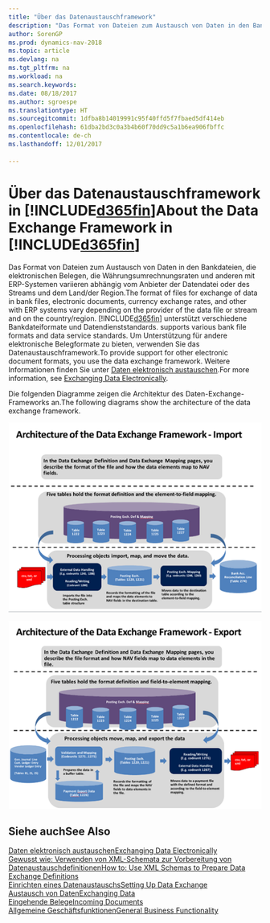 ```yaml
---
title: "Über das Datenaustauschframework"
description: "Das Format von Dateien zum Austausch von Daten in den Bankdateien, die elektronischen Belegen, die Währungsumrechnungsraten und anderen mit ERP-Systemen variieren abhängig vom Anbieter der Datendatei oder des Streams und dem Land/der Region."
author: SorenGP
ms.prod: dynamics-nav-2018
ms.topic: article
ms.devlang: na
ms.tgt_pltfrm: na
ms.workload: na
ms.search.keywords: 
ms.date: 08/18/2017
ms.author: sgroespe
ms.translationtype: HT
ms.sourcegitcommit: 1dfba8b14019991c95f40ffd5f7fbaed5df414eb
ms.openlocfilehash: 61dba2bd3c0a3b4b60f70dd9c5a1b6ea906fbffc
ms.contentlocale: de-ch
ms.lasthandoff: 12/01/2017

---
```

# <a name="about-the-data-exchange-framework-in-included365finincludesd365finmdmd"></a><span data-ttu-id="e4cfe-103">Über das Datenaustauschframework in [!INCLUDE[d365fin](includes/d365fin_md.md)]</span><span class="sxs-lookup"><span data-stu-id="e4cfe-103">About the Data Exchange Framework in [!INCLUDE[d365fin](includes/d365fin_md.md)]</span></span>
<span data-ttu-id="e4cfe-104">Das Format von Dateien zum Austausch von Daten in den Bankdateien, die elektronischen Belegen, die Währungsumrechnungsraten und anderen mit ERP-Systemen variieren abhängig vom Anbieter der Datendatei oder des Streams und dem Land/der Region.</span><span class="sxs-lookup"><span data-stu-id="e4cfe-104">The format of files for exchange of data in bank files, electronic documents, currency exchange rates, and other with ERP systems vary depending on the provider of the data file or stream and on the country/region.</span></span> [!INCLUDE[d365fin](includes/d365fin_md.md)]<span data-ttu-id="e4cfe-105"> unterstützt verschiedene Bankdateiformate und Datendienststandards.</span><span class="sxs-lookup"><span data-stu-id="e4cfe-105"> supports various bank file formats and data service standards.</span></span> <span data-ttu-id="e4cfe-106">Um Unterstützung für andere elektronische Belegformate zu bieten, verwenden Sie das Datenaustauschframework.</span><span class="sxs-lookup"><span data-stu-id="e4cfe-106">To provide support for other electronic document formats, you use the data exchange framework.</span></span> <span data-ttu-id="e4cfe-107">Weitere Informationen finden Sie unter [Daten elektronisch austauschen](across-data-exchange.md).</span><span class="sxs-lookup"><span data-stu-id="e4cfe-107">For more information, see [Exchanging Data Electronically](across-data-exchange.md).</span></span>    

 <span data-ttu-id="e4cfe-108">Die folgenden Diagramme zeigen die Architektur des Daten-Exchange-Frameworks an.</span><span class="sxs-lookup"><span data-stu-id="e4cfe-108">The following diagrams show the architecture of the data exchange framework.</span></span>  

 ![Datenaustauschdefinition importieren](media/across-data-exchange/dataexchangeframework_import.png)  

 ![Datenaustauschdefinition exportieren](media/across-data-exchange/dataexchangeframework_export.png)  

## <a name="see-also"></a><span data-ttu-id="e4cfe-111">Siehe auch</span><span class="sxs-lookup"><span data-stu-id="e4cfe-111">See Also</span></span>  
[<span data-ttu-id="e4cfe-112">Daten elektronisch austauschen</span><span class="sxs-lookup"><span data-stu-id="e4cfe-112">Exchanging Data Electronically</span></span>](across-data-exchange.md)  
[<span data-ttu-id="e4cfe-113">Gewusst wie: Verwenden von XML-Schemata zur Vorbereitung von Datenaustauschdefinitionen</span><span class="sxs-lookup"><span data-stu-id="e4cfe-113">How to: Use XML Schemas to Prepare Data Exchange Definitions</span></span>](across-how-to-use-xml-schemas-to-prepare-data-exchange-definitions.md)  
[<span data-ttu-id="e4cfe-114">Einrichten eines Datenaustauschs</span><span class="sxs-lookup"><span data-stu-id="e4cfe-114">Setting Up Data Exchange</span></span>](across-set-up-data-exchange.md)  
[<span data-ttu-id="e4cfe-115">Austausch von Daten</span><span class="sxs-lookup"><span data-stu-id="e4cfe-115">Exchanging Data</span></span>](across-exchange-data.md)  
[<span data-ttu-id="e4cfe-116">Eingehende Belege</span><span class="sxs-lookup"><span data-stu-id="e4cfe-116">Incoming Documents</span></span>](across-income-documents.md)  
[<span data-ttu-id="e4cfe-117">Allgemeine Geschäftsfunktionen</span><span class="sxs-lookup"><span data-stu-id="e4cfe-117">General Business Functionality</span></span>](ui-across-business-areas.md)  

